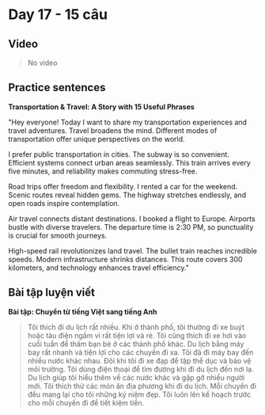 # Day 17 - 15 câu

## Video
> No video

## Practice sentences

**Transportation & Travel: A Story with 15 Useful Phrases**

"Hey everyone! Today I want to share my transportation experiences and travel adventures. Travel broadens the mind. Different modes of transportation offer unique perspectives on the world.

I prefer public transportation in cities. The subway is so convenient. Efficient systems connect urban areas seamlessly. This train arrives every five minutes, and reliability makes commuting stress-free.

Road trips offer freedom and flexibility. I rented a car for the weekend. Scenic routes reveal hidden gems. The highway stretches endlessly, and open roads inspire contemplation.

Air travel connects distant destinations. I booked a flight to Europe. Airports bustle with diverse travelers. The departure time is 2:30 PM, so punctuality is crucial for smooth journeys.

High-speed rail revolutionizes land travel. The bullet train reaches incredible speeds. Modern infrastructure shrinks distances. This route covers 300 kilometers, and technology enhances travel efficiency."

## Bài tập luyện viết

**Bài tập: Chuyển từ tiếng Việt sang tiếng Anh**

> Tôi thích đi du lịch rất nhiều. Khi ở thành phố, tôi thường đi xe buýt hoặc tàu điện ngầm vì rất tiện lợi và rẻ. Tôi cũng thích đi xe hơi vào cuối tuần để thăm bạn bè ở các thành phố khác. Du lịch bằng máy bay rất nhanh và tiện lợi cho các chuyến đi xa. Tôi đã đi máy bay đến nhiều nước khác nhau. Đôi khi tôi đi xe đạp để tập thể dục và bảo vệ môi trường. Tôi dùng điện thoại để tìm đường khi đi du lịch đến nơi lạ. Du lịch giúp tôi hiểu thêm về các nước khác và gặp gỡ nhiều người mới. Tôi thích thử các món ăn địa phương khi đi du lịch. Mỗi chuyến đi đều mang lại cho tôi những kỷ niệm đẹp. Tôi luôn lên kế hoạch trước cho mỗi chuyến đi để tiết kiệm tiền.